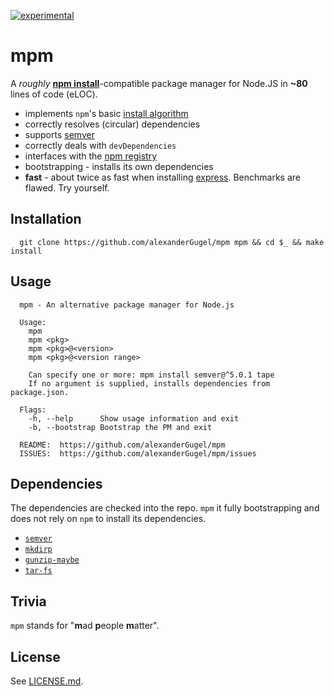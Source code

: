 [![experimental](http://hughsk.github.io/stability-badges/dist/experimental.svg)](http://github.com/hughsk/stability-badges)

mpm
===

A *roughly* [**npm install**](https://www.npmjs.com/)-compatible package manager for Node.JS in **~80** lines of code (eLOC).

* implements `npm`'s basic [install algorithm](https://docs.npmjs.com/cli/install#algorithm)
* correctly resolves (circular) dependencies
* supports [semver](http://semver.org/)
* correctly deals with `devDependencies`
* interfaces with the [npm registry](https://www.npmjs.org/)
* bootstrapping - installs its own dependencies
* **fast** - about twice as fast when installing [express](https://www.npmjs.com/package/express). Benchmarks are flawed. Try yourself.

Installation
------------

```
  git clone https://github.com/alexanderGugel/mpm mpm && cd $_ && make install
```

Usage
-----

```
  mpm - An alternative package manager for Node.js

  Usage:
    mpm
    mpm <pkg>
    mpm <pkg>@<version>
    mpm <pkg>@<version range>

    Can specify one or more: mpm install semver@^5.0.1 tape
    If no argument is supplied, installs dependencies from package.json.

  Flags:
    -h, --help      Show usage information and exit
    -b, --bootstrap Bootstrap the PM and exit

  README:  https://github.com/alexanderGugel/mpm
  ISSUES:  https://github.com/alexanderGugel/mpm/issues
```

Dependencies
------------

The dependencies are checked into the repo. `mpm` it fully bootstrapping and does not rely on `npm` to install its dependencies.

* [`semver`](https://www.npmjs.com/package/semver)
* [`mkdirp`](https://www.npmjs.com/package/mkdirp)
* [`gunzip-maybe`](https://www.npmjs.com/package/gunzip-maybe)
* [`tar-fs`](https://www.npmjs.com/package/tar-fs)

Trivia
------

`mpm` stands for "**m**ad **p**eople **m**atter".

License
-------

See [LICENSE.md](LICENSE.md).
